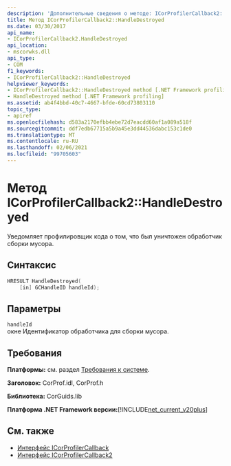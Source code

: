 ```yaml
---
description: 'Дополнительные сведения о методе: ICorProfilerCallback2:: Хандледестройед'
title: Метод ICorProfilerCallback2::HandleDestroyed
ms.date: 03/30/2017
api_name:
- ICorProfilerCallback2.HandleDestroyed
api_location:
- mscorwks.dll
api_type:
- COM
f1_keywords:
- ICorProfilerCallback2::HandleDestroyed
helpviewer_keywords:
- ICorProfilerCallback2::HandleDestroyed method [.NET Framework profiling]
- HandleDestroyed method [.NET Framework profiling]
ms.assetid: ab4f4bbd-40c7-4667-bfde-60cd73803110
topic_type:
- apiref
ms.openlocfilehash: d583a2170efbb4ebe72d7eacdd60af1a089a518f
ms.sourcegitcommit: ddf7edb67715a5b9a45e3dd44536dabc153c1de0
ms.translationtype: MT
ms.contentlocale: ru-RU
ms.lasthandoff: 02/06/2021
ms.locfileid: "99705603"
---
```

# <a name="icorprofilercallback2handledestroyed-method"></a>Метод ICorProfilerCallback2::HandleDestroyed

Уведомляет профилировщик кода о том, что был уничтожен обработчик сборки мусора.  
  
## <a name="syntax"></a>Синтаксис  
  
```cpp  
HRESULT HandleDestroyed(  
    [in] GCHandleID handleId);  
```  
  
## <a name="parameters"></a>Параметры  

 `handleId`  
 окне Идентификатор обработчика для сборки мусора.  
  
## <a name="requirements"></a>Требования  

 **Платформы:** см. раздел [Требования к системе](../../get-started/system-requirements.md).  
  
 **Заголовок:** CorProf.idl, CorProf.h  
  
 **Библиотека:** CorGuids.lib  
  
 **Платформа .NET Framework версии:**[!INCLUDE[net_current_v20plus](../../../../includes/net-current-v20plus-md.md)]  
  
## <a name="see-also"></a>См. также

- [Интерфейс ICorProfilerCallback](icorprofilercallback-interface.md)
- [Интерфейс ICorProfilerCallback2](icorprofilercallback2-interface.md)
